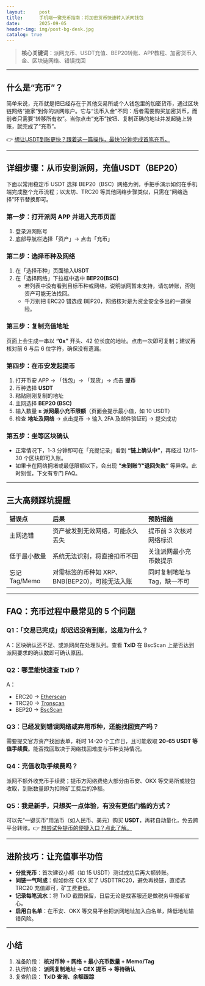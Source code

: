 ```yaml
---
layout:     post
title:      手机端一键充币指南：将加密货币快速转入派网钱包
date:       2025-09-05
header-img: img/post-bg-desk.jpg
catalog: true
---
```


> **核心关键词**：派网充币、USDT充值、BEP20转账、APP教程、加密货币入金、区块链网络、错误找回

---

## 什么是“充币”？

简单来说，充币就是把已经存在于其他交易所或个人钱包里的加密货币，通过区块链网络“搬家”到你的派网账户。它与“法币入金”不同：后者需要购买加密货币，而前者只需要“转移所有权”。当你点击“充币”按钮、复制正确的地址并发起链上转账，就完成了“充币”。

👉 [想让USDT到账更快？跟着这一篇操作，最快1分钟完成首笔充币。](https://okxdog.com/)

---

## 详细步骤：从币安到派网，充值USDT（BEP20）

下面以常用稳定币 USDT 选择 BEP20（BSC）网络为例，手把手演示如何在手机端完成整个充币流程；以太坊、TRC20 等其他网络步骤类似，只需在“网络选择”环节替换即可。

### 第一步：打开派网 APP 并进入充币页面  
1. 登录派网账号  
2. 底部导航栏选择「资产」→ 点击「充币」  

### 第二步：选择币种及网络  
1. 在「选择币种」页面输入**USDT**  
2. 在「选择网络」下拉框中选中 **BEP20(BSC)**  
   - 若列表中没有看到目标币种或网络，说明派网暂未支持，请勿转账，否则资产可能无法找回。  
   - 千万别把 ERC20 错选成 BEP20，网络核对是为资金安全多出的一道保险。

### 第三步：复制充值地址  
页面上会生成一串以 **“0x”** 开头、42 位长度的地址。点击一次即可复制；建议再核对前 6 与后 6 位字符，确保没有遗漏。

### 第四步：在币安发起提币  
1. 打开币安 APP → 「钱包」→ 「现货」→ 点击 **提币**  
2. 币种选择 **USDT**  
3. 粘贴刚刚复制的地址  
4. 主网选择 **BEP20 (BSC)**  
5. 输入数量 **≥ 派网最小充币限额**（页面会提示最小值，如 10 USDT）  
6. 检查 **地址及网络** → 点击提币 → 输入 2FA 及邮件验证码 → 提交成功

### 第五步：坐等区块确认  
- 正常情况下，1-3 分钟即可在「充提记录」看到 **“链上确认中”**，再经过 12/15-30 个区块即可入账。  
- 如果卡在网络拥堵或最低限额以下，会出现 **“未到账”/“退回失败”** 等异常。此时别慌，下文有专门 FAQ。

---

## 三大高频踩坑提醒

| 错误点 | 后果 | 预防措施 |
| :--- | :--- | :--- |
| 主网选错 | 资产被发到无效网络，可能永久丢失 | 提币前 3 次核对网络标识 |
| 低于最小数量 | 系统无法识别，将直接扣币不回 | 关注派网最小充币数提示 |
| 忘记 Tag/Memo | 对需标签的币种如 XRP、BNB(BEP20)，可能无法入账 | 同时复制地址与 Tag，缺一不可 |

---

## FAQ：充币过程中最常见的 5 个问题

### Q1：「交易已完成」却迟迟没有到账，这是为什么？
A：区块确认还不足、或派网尚在处理队列。查看 **TxID** 在 BscScan 上是否达到派网要求的确认数即可确认原因。

### Q2：哪里能快速查 TxID？
A：  
- ERC20 → [Etherscan](https://etherscan.io)  
- TRC20 → [Tronscan](https://tronscan.org)  
- BEP20 → [BscScan](https://bscscan.com)  

### Q3：已经发到错误网络或弃用币种，还能找回资产吗？
需要提交官方资产找回表单，耗时 14-20 个工作日，且可能收取 **20-65 USDT 等值手续费**。能否找回取决于网络找回难度与币种支持情况。

### Q4：充值收取手续费吗？
派网不额外收充币手续费；提币方网络费绝大部分由币安、OKX 等交易所或钱包收取，到账数量即为扣除矿工费后的净额。

### Q5：我是新手，只想买一点体验，有没有更低门槛的方式？
可以先“一键买币”用法币（如人民币、美元）购买 **USDT**，再转自动量化，免去跨平台转账。👉 [想尝试免提币的便捷入口？点此了解。](https://okxdog.com/)

---

## 进阶技巧：让充值事半功倍

- **分批充币**：首次建议小额（如 15 USDT）测试成功后再大额转账。  
- **同链一气呵成**：假如你在 CEX 买了 USDT­TRC20，避免再换链，直接选 TRC20 充值即可，矿工费更低。  
- **记录每笔流水**：将 TxID 截图保留，日后无论是找客服还是做税务申报都省心。  
- **启用白名单**：在币安、OKX 等交易平台把派网地址加入白名单，降低地址输错风险。

---

## 小结

1. 准备阶段： **核对币种 + 网络 + 最小充币数量 + Memo/Tag**  
2. 执行阶段： **派网复制地址 → CEX 提币 → 等待确认**  
3. 复查阶段： **TxID 查询、余额跟踪**